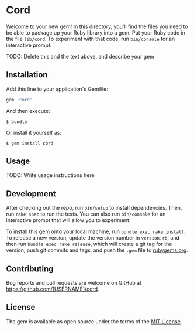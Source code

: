# Cord

Welcome to your new gem! In this directory, you'll find the files you need to be able to package up your Ruby library into a gem. Put your Ruby code in the file `lib/cord`. To experiment with that code, run `bin/console` for an interactive prompt.

TODO: Delete this and the text above, and describe your gem

## Installation

Add this line to your application's Gemfile:

```ruby
gem 'cord'
```

And then execute:

    $ bundle

Or install it yourself as:

    $ gem install cord

## Usage

TODO: Write usage instructions here

## Development

After checking out the repo, run `bin/setup` to install dependencies. Then, run `rake spec` to run the tests. You can also run `bin/console` for an interactive prompt that will allow you to experiment.

To install this gem onto your local machine, run `bundle exec rake install`. To release a new version, update the version number in `version.rb`, and then run `bundle exec rake release`, which will create a git tag for the version, push git commits and tags, and push the `.gem` file to [rubygems.org](https://rubygems.org).

## Contributing

Bug reports and pull requests are welcome on GitHub at https://github.com/[USERNAME]/cord.


## License

The gem is available as open source under the terms of the [MIT License](http://opensource.org/licenses/MIT).

